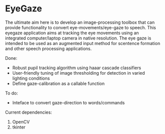 # EyeGaze

The ultimate aim here is to develop an image-processing toolbox that can provide functionality to convert eye-movements/eye-gaze to speech.
This eyegaze application aims at tracking the eye movements using an integrated computer/laptop camera in native resolution.
The eye gaze is intended to be used as an augmented input method for scentence formation and other speech processing applications.

Done:

- Robust pupil tracking algorithm using haaar cascade classifiers
- User-friendly tuning of image thresholding for detection in varied lighting conditions
- Define gaze-calibration as a callable function



To do:
- Inteface to convert gaze-direction to words/commands


Current dependencies:

1. OpenCV
2. tkinter
